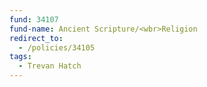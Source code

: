 ```yaml
---
fund: 34107
fund-name: Ancient Scripture/<wbr>Religion
redirect_to:
  - /policies/34105
tags:
  - Trevan Hatch
---
```

